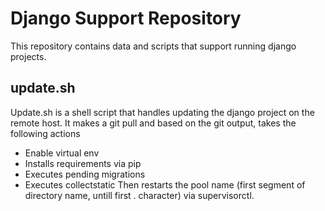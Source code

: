 # Django Support Repository

This repository contains data and scripts that support running django projects.

## update.sh
Update.sh is a shell script that handles updating the django project on the remote host.
It makes a git pull and based on the git output, takes the following actions
- Enable virtual env
- Installs requirements via pip
- Executes pending migrations
- Executes collectstatic
Then restarts the pool name (first segment of directory name, untill first . character)
via supervisorctl.
